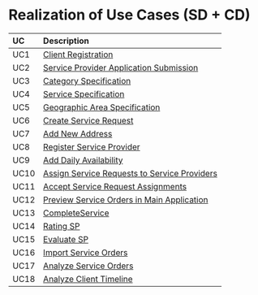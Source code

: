 # Realization of Use Cases (SD + CD)

| UC    | Description                                                                                   |
| :---- | :------------------------------------------------------------------------                     |
| UC1   | [Client Registration](Design/UC1_ClientRegistration.md)                                       |
| UC2   | [Service Provider Application Submission](Design/UC2_ServiceProviderApplicationSubmission.md) |
| UC3   | [Category Specification](Design/UC3_CategorySpecification.md)                                 |
| UC4   | [Service Specification](Design/UC4_ServiceSpecification.md)                                   |
| UC5   | [Geographic Area Specification](Design/UC5_GeographicAreaSpecification.md)                    |
| UC6   | [Create Service Request](Design/UC6_CreateServiceRequest.md)                                  |
| UC7   | [Add New Address](Design/UC7_AddNewAddress.md)                                                |
| UC8   | [Register Service Provider](Design/UC8_RegisterServiceProvider.md)                            |
| UC9   | [Add Daily Availability](Design/UC9_AddDailyAvailability.md)                                  |
| UC10  | [Assign Service Requests to Service Providers](Design/UC10_AssignServiceRequests.md)          |
| UC11  | [Accept Service Request Assignments](Design/UC11_AcceptServiceRequestAssignments.md)          |
| UC12  | [Preview Service Orders in Main Application](Design/UC12_PreviewServiceOrdersMainApp.md)      |
| UC13  | [CompleteService](Design/UC13_CompleteService.md)                                             |
| UC14  | [Rating SP](Design/UC14_RatingSP.md)                                                          |
| UC15  | [Evaluate SP](Design/UC15_EvaluateSP.md)                                                      |
| UC16  | [Import Service Orders](Design/UC16_ImportServiceOrders.md)                                   |
| UC17  | [Analyze Service Orders](Design/UC17_AnalyzeServiceOrders.md)                                 |
| UC18  | [Analyze Client Timeline](Design/UC18_AnalyzeClientTimeline.md)                               |
